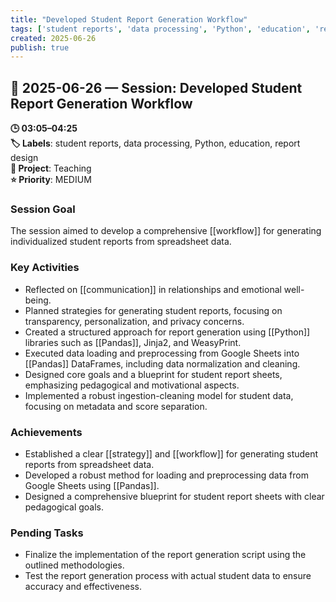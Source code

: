 ```yaml
---
title: "Developed Student Report Generation Workflow"
tags: ['student reports', 'data processing', 'Python', 'education', 'report design']
created: 2025-06-26
publish: true
---
```


## 📅 2025-06-26 — Session: Developed Student Report Generation Workflow

**🕒 03:05–04:25**  
**🏷️ Labels**: student reports, data processing, Python, education, report design  
**📂 Project**: Teaching  
**⭐ Priority**: MEDIUM  


### Session Goal
The session aimed to develop a comprehensive [[workflow]] for generating individualized student reports from spreadsheet data.

### Key Activities
- Reflected on [[communication]] in relationships and emotional well-being.
- Planned strategies for generating student reports, focusing on transparency, personalization, and privacy concerns.
- Created a structured approach for report generation using [[Python]] libraries such as [[Pandas]], Jinja2, and WeasyPrint.
- Executed data loading and preprocessing from Google Sheets into [[Pandas]] DataFrames, including data normalization and cleaning.
- Designed core goals and a blueprint for student report sheets, emphasizing pedagogical and motivational aspects.
- Implemented a robust ingestion-cleaning model for student data, focusing on metadata and score separation.

### Achievements
- Established a clear [[strategy]] and [[workflow]] for generating student reports from spreadsheet data.
- Developed a robust method for loading and preprocessing data from Google Sheets using [[Pandas]].
- Designed a comprehensive blueprint for student report sheets with clear pedagogical goals.

### Pending Tasks
- Finalize the implementation of the report generation script using the outlined methodologies.
- Test the report generation process with actual student data to ensure accuracy and effectiveness.
